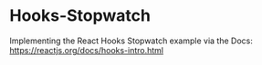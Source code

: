 # Hooks-Stopwatch
Implementing the React Hooks Stopwatch example via the Docs: https://reactjs.org/docs/hooks-intro.html
